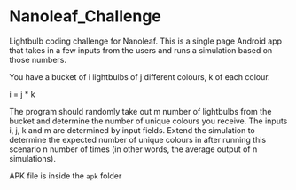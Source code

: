 # Nanoleaf_Challenge

Lightbulb coding challenge for Nanoleaf. This is a single page Android app that takes in a few inputs from the users and runs a simulation based on those numbers. 

You have a bucket of i lightbulbs of j different colours, k of each colour.

i = j * k


The program should randomly take out m number of lightbulbs from the bucket and determine the number of unique colours you receive. The inputs i, j, k and m are determined by input fields. Extend the simulation to determine the expected number of unique colours in after running this scenario n number of times (in other words, the average output of n simulations).

APK file is inside the `apk` folder
